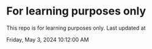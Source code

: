 # For learning purposes only
This repo is for learning purposes only.
Last updated at

Friday, May 3, 2024 10:12:00 AM

